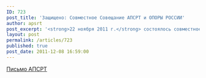 ```yaml
---
ID: 723
post_title: 'Защищено: Совместное Совещание АПСРТ и ОПОРЫ РОССИИ'
author: apsrt
post_excerpt: '<strong>22 ноября 2011 г.</strong> состоялось совместное Совещание АПСРТ и Комиссии ОПОРЫ РОССИИ по инфраструктуре морского и речного транспорта. Протокол прилагается.'
layout: post
permalink: /articles/723
published: true
post_date: 2011-12-08 16:59:00
---
```

<a href="http://www.apsrt.ru/docs/opora.jpg">Письмо АПСРТ</a>